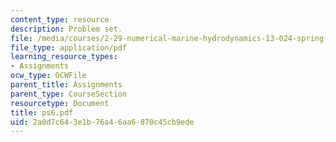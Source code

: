 ```yaml
---
content_type: resource
description: Problem set.
file: /media/courses/2-29-numerical-marine-hydrodynamics-13-024-spring-2003/2a0d7c643e1b76a46aa6870c45cb9ede_ps6.pdf
file_type: application/pdf
learning_resource_types:
- Assignments
ocw_type: OCWFile
parent_title: Assignments
parent_type: CourseSection
resourcetype: Document
title: ps6.pdf
uid: 2a0d7c64-3e1b-76a4-6aa6-870c45cb9ede
---
```

